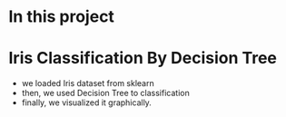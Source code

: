 # In this project 
# Iris Classification By Decision Tree
* we loaded Iris dataset from sklearn 
* then, we used Decision Tree to classification 
* finally, we visualized it graphically.
